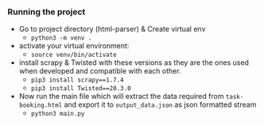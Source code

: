 ### Running the project

* Go to project directory (html-parser) & Create virtual env 
  * `python3 -m venv .`
* activate your virtual environment:
  * `source venv/bin/activate`
* install scrapy & Twisted with these versions as they are the ones used when developed and compatible with each other.
  * `pip3 install scrapy==1.7.4`
  * `pip3 install Twisted==20.3.0`
* Now run the main file which will extract the data required from `task-booking.html` and export it to `output_data.json` as json formatted stream
  * `python3 main.py`
